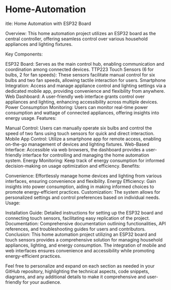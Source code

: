 # Home-Automation
itle: Home Automation with ESP32 Board

Overview:
This home automation project utilizes an ESP32 board as the central controller, offering seamless control over various household appliances and lighting fixtures.

Key Components:

ESP32 Board: Serves as the main control hub, enabling communication and coordination among connected devices.
TTP223 Touch Sensors (6 for bulbs, 2 for fan speeds): These sensors facilitate manual control for six bulbs and two fan speeds, allowing tactile interaction for users.
Smartphone Integration: Access and manage appliance control and lighting settings via a dedicated mobile app, providing convenience and flexibility from anywhere.
Web Dashboard: A user-friendly web interface grants control over appliances and lighting, enhancing accessibility across multiple devices.
Power Consumption Monitoring: Users can monitor real-time power consumption and wattage of connected appliances, offering insights into energy usage.
Features:

Manual Control: Users can manually operate six bulbs and control the speed of two fans using touch sensors for quick and direct interaction.
Mobile App Control: Utilize a smartphone app for remote access, enabling on-the-go management of devices and lighting fixtures.
Web-Based Interface: Accessible via web browsers, the dashboard provides a user-friendly interface for controlling and managing the home automation system.
Energy Monitoring: Keep track of energy consumption for informed decision-making on usage optimization and efficiency.
Benefits:

Convenience: Effortlessly manage home devices and lighting from various interfaces, ensuring convenience and flexibility.
Energy Efficiency: Gain insights into power consumption, aiding in making informed choices to promote energy-efficient practices.
Customization: The system allows for personalized settings and control preferences based on individual needs.
Usage:

Installation Guide: Detailed instructions for setting up the ESP32 board and connecting touch sensors, facilitating easy replication of the project.
Documentation: Comprehensive documentation outlining functionalities, API references, and troubleshooting guides for users and contributors.
Conclusion:
This home automation project utilizing an ESP32 board and touch sensors provides a comprehensive solution for managing household appliances, lighting, and energy consumption. The integration of mobile and web interfaces ensures convenience and accessibility while promoting energy-efficient practices.

Feel free to personalize and expand on each section as needed in your GitHub repository, highlighting the technical aspects, code snippets, diagrams, and any additional details to make it comprehensive and user-friendly for your audience.






